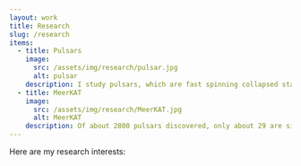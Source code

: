 ```yaml
---
layout: work
title: Research
slug: /research
items:
  - title: Pulsars
    image:
      src: /assets/img/research/pulsar.jpg
      alt: pulsar
    description: I study pulsars, which are fast spinning collapsed stars. Their lighthouse-like radio beams are observed as rapid pulses from the Earth. They are amongst the most extreme objects of the Universe: they are the smallest and densest stars, with approximately the mass of our Sun contained in a radius of a few tens of kilometres; and they have the strongest stellar magnetic fields. Image: 123RF.
  - title: MeerKAT
    image:
      src: /assets/img/research/MeerKAT.jpg
      alt: MeerKAT
    description: Of about 2800 pulsars discovered, only about 29 are situated outside our galaxy, the Milky Way. The aim of my thesis at the University of Manchester is to discover more extragalactic pulsars using a new radio observatory, MeerKAT. It is a precursor of the mid-frequency component of the Square Kilometer Array (SKA), an international project to build the largest radio interferometer ever designed. MeerKAT is located in South Africa, in the Karoo desert. With its 64 14-metre dishes, it is the most sensitive radio interferometer in its wavelength range. Image: SARAO.
---
```

Here are my research interests:
<br />
<br />
